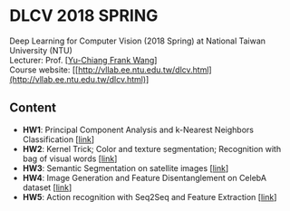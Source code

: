 # DLCV 2018 SPRING
Deep Learning for Computer Vision (2018 Spring) at National Taiwan University (NTU)  
Lecturer: Prof. [[Yu-Chiang Frank Wang](http://vllab.ee.ntu.edu.tw/members.html)]  
Course website: [[http://vllab.ee.ntu.edu.tw/dlcv.html](http://vllab.ee.ntu.edu.tw/dlcv.html)]

## Content
* **HW1**: Principal Component Analysis and k-Nearest Neighbors Classification [[link](https://github.com/benchang0424/DLCV2018SPRING/tree/master/hw1)]
* **HW2**: Kernel Trick; Color and texture segmentation; Recognition with bag of visual words [[link](https://github.com/benchang0424/DLCV2018SPRING/tree/master/hw2)]
* **HW3**: Semantic Segmentation on satellite images [[link](https://github.com/benchang0424/DLCV2018SPRING/tree/master/hw3)] 
* **HW4**: Image Generation and Feature Disentanglement on CelebA dataset [[link](https://github.com/benchang0424/DLCV2018SPRING/tree/master/hw4)] 
* **HW5**: Action recognition with Seq2Seq and Feature Extraction [[link](https://github.com/benchang0424/DLCV2018SPRING/tree/master/hw5)]
